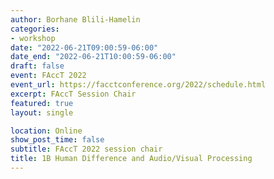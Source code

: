 ```yaml
---
author: Borhane Blili-Hamelin
categories:
- workshop
date: "2022-06-21T09:00:59-06:00"
date_end: "2022-06-21T10:00:59-06:00"
draft: false
event: FAccT 2022
event_url: https://facctconference.org/2022/schedule.html
excerpt: FAccT Session Chair
featured: true
layout: single

location: Online
show_post_time: false
subtitle: FAccT 2022 session chair
title: 1B Human Difference and Audio/Visual Processing
---
```



